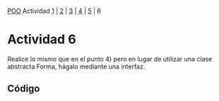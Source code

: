 [POO](POO.md) Actividad [1](ACTIVIDAD1.md) | [2](ACTIVIDAD2.md) | [3](ACTIVIDAD3.md) | [4](ACTIVIDAD4.md) | [5](ACTIVIDAD5.md) | 6
# Actividad 6
Realice lo mismo que en el punto 4) pero en lugar de utilizar una clase abstracta Forma, 
hágalo mediante una interfaz.
## Código
